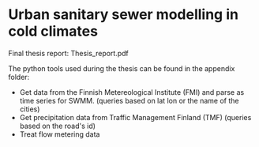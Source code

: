# Urban sanitary sewer modelling in cold climates

Final thesis report: Thesis_report.pdf


The python tools used during the thesis can be found in the appendix folder:

  - Get data from the Finnish Metereological Institute (FMI) and parse as time series for SWMM.
    (queries based on lat lon or the name of the cities)
  - Get precipitation data from Traffic Management Finland (TMF) 
    (queries based on the road's id)
  - Treat flow metering data
